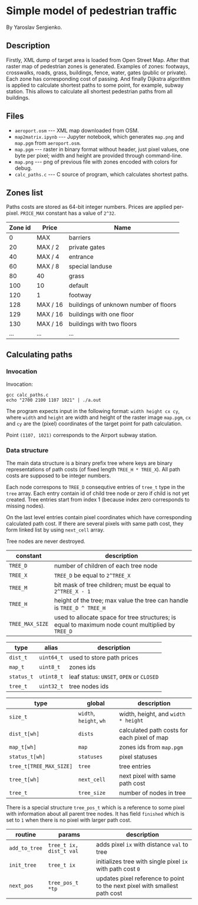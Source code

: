 # Simple model of pedestrian traffic

By Yaroslav Sergienko.

## Description

Firstly, XML dump of target area is loaded from Open Street Map. After that raster map of pedestrian zones is generated. Examples of zones: footways, crosswalks, roads, grass, buildings, fence, water, gates (public or private). Each zone has corresponding cost of passing. And finally Dijkstra algorithm is applied to calculate shortest paths to some point, for example, subway station. This allows to calculate all shortest pedestrian paths from all buildings. 

## Files

* `aeroport.osm` --- XML map downloaded from OSM.
* `map2matrix.ipynb` --- Jupyter notebook, which generates `map.png` and `map.pgm` from `aeroport.osm`.
* `map.pgm` --- raster in binary format without header, just pixel values, one byte per pixel; width and height are provided through command-line.
* `map.png` --- png of previous file with zones encoded with colors for debug.
* `calc_paths.c` --- C source of program, which calculates shortest paths.

## Zones list

Paths costs are stored as 64-bit integer numbers. Prices are applied per-pixel. `PRICE_MAX` constant has a value of `2^32`.

| Zone id |  Price  |      Name       |
| ------- | ------- | --------------- |
|    0    |   MAX   |     barriers    |
|   20    | MAX / 2 |  private gates  |
|   40    | MAX / 4 |    entrance     |
|   60    | MAX / 8 | special landuse |
|   80    |   40    |      grass      |
|   100   |   10    |     default     |
|   120   |   1     |     footway     |
|   128   | MAX / 16 | buildings of unknown number of floors |
|   129   | MAX / 16 | buildings with one floor |
|   130   | MAX / 16 | buildings with two floors |
|   ...   |   ...    |    ...         |

## Calculating paths

### Invocation

Invocation:

```
gcc calc_paths.c
echo "2700 2100 1107 1021" | ./a.out
```

The program expects input in the following format:
`width height cx cy`, where `width` and `height` are
width and height of the raster image `map.pgm`, `cx` and `cy` are
the (pixel) coordinates of the target point for path calculation.

Point `(1107, 1021)` corresponds to the Airport subway station.

### Data structure

The main data structure is a binary prefix tree where keys are binary representations of path costs (of fixed length `TREE_H * TREE_X`). All path costs are supposed to be integer numbers.

Each node correspons to `TREE_D` consequtive entries of `tree_t` type in the `tree` array. Each entry contain id of child tree node or zero if child is not yet created. Tree entries start from index 1 (because index zero corresponds to missing nodes).

On the last level entries contain pixel coordinates which have corresponding calculated path cost. If there are several pixels with same path cost, they form linked list by using `next_cell` array.

Tree nodes are never destroyed.

| constant | description |
| -------- | ----------- |
| `TREE_D` | number of children of each tree node |
| `TREE_X` | `TREE_D` be equal to `2^TREE_X` |
| `TREE_M` | bit mask of tree children; must be equal to `2^TREE_X - 1` |
| `TREE_H` | height of the tree; max value the tree can handle is `TREE_D ^ TREE_H` |
| `TREE_MAX_SIZE` | used to allocate space for tree structures; is equal to maximum node count multiplied by `TREE_D` |

| type | alias | description |
| ---- | ----- | ----------- |
| `dist_t` | `uint64_t` | used to store path prices |
| `map_t` | `uint8_t` | zones ids |
| `status_t` | `utint8_t` | leaf status: `UNSET`, `OPEN` or `CLOSED` |
| `tree_t` | `uint32_t` | tree nodes ids |

| type | global | description |
| ---- | ------ | ----------- |
| `size_t` | `width`, `height`, `wh` | width, height, and `width * height` |
| `dist_t[wh]` | `dists` | calculated path costs for each pixel of map |
| `map_t[wh]` | `map` | zones ids from `map.pgm` |
| `status_t[wh]` | `statuses` | pixel statuses |
| `tree_t[TREE_MAX_SIZE]` | `tree` | tree entries |
| `tree_t[wh]` | `next_cell` | next pixel with same path cost |
| `tree_t` | `tree_size` | number of nodes in tree |

There is a special structure `tree_pos_t` which is a reference to some pixel with information about all parent tree nodes. It has field `finished` which is set to `1` when there is no pixel with larger path cost.

| routine | params | description |
| ------- | ------ | ----------- |
| `add_to_tree` | `tree_t ix, dist_t val` | adds pixel `ix` with distance `val` to tree |
| `init_tree` | `tree_t ix` | initializes tree with single pixel `ix` with path cost `0` |
| `next_pos` | `tree_pos_t *tp` | updates pixel reference to point to the next pixel with smallest path cost |


